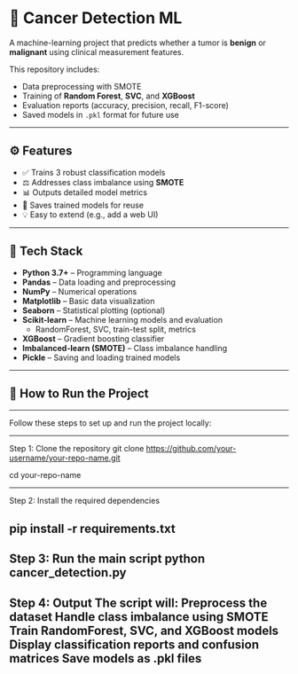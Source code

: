 # 🧬 Cancer Detection ML

A machine-learning project that predicts whether a tumor is **benign** or **malignant** using clinical measurement features.

This repository includes:
- Data preprocessing with SMOTE
- Training of **Random Forest**, **SVC**, and **XGBoost**
- Evaluation reports (accuracy, precision, recall, F1-score)
- Saved models in `.pkl` format for future use

---

## ⚙️ Features

- ✅ Trains 3 robust classification models  
- ⚖️ Addresses class imbalance using **SMOTE**  
- 📊 Outputs detailed model metrics  
- 💾 Saves trained models for reuse  
- 💡 Easy to extend (e.g., add a web UI)

---

## 🧠 Tech Stack

- **Python 3.7+** – Programming language  
- **Pandas** – Data loading and preprocessing  
- **NumPy** – Numerical operations  
- **Matplotlib** – Basic data visualization  
- **Seaborn** – Statistical plotting (optional)  
- **Scikit-learn** – Machine learning models and evaluation  
  - RandomForest, SVC, train-test split, metrics  
- **XGBoost** – Gradient boosting classifier  
- **Imbalanced-learn (SMOTE)** – Class imbalance handling  
- **Pickle** – Saving and loading trained models
  
---

## 🚀 How to Run the Project

---

Follow these steps to set up and run the project locally:

---

Step 1: Clone the repository
git clone https://github.com/your-username/your-repo-name.git

cd your-repo-name

---

Step 2: Install the required dependencies

pip install -r requirements.txt
---
Step 3: Run the main script
python cancer_detection.py
---
Step 4: Output
The script will:
Preprocess the dataset
Handle class imbalance using SMOTE
Train RandomForest, SVC, and XGBoost models
Display classification reports and confusion matrices
Save models as .pkl files
---
